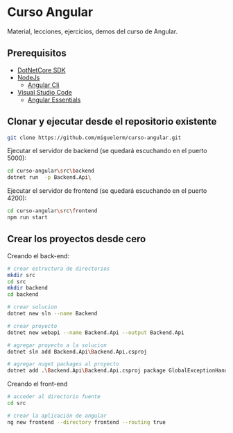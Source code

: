 # Curso Angular
Material, lecciones, ejercicios, demos del curso de Angular.

## Prerequisitos

* [DotNetCore SDK](https://dotnet.github.io/)
* [NodeJs](https://nodejs.org/)
  * [Angular Cli](https://cli.angular.io/)
* [Visual Studio Code](https://code.visualstudio.com/)
  * [Angular Essentials](https://marketplace.visualstudio.com/items?itemName=johnpapa.angular-essentials)

## Clonar y ejecutar desde el repositorio existente

```bash
git clone https://github.com/miguelerm/curso-angular.git
```

Ejecutar el servidor de backend (se quedará escuchando en el puerto 5000):

```bash
cd curso-angular\src\backend
dotnet run  -p Backend.Api\
```


Ejecutar el servidor de frontend (se quedará escuchando en el puerto 4200):

```bash
cd curso-angular\src\frontend
npm run start
```

## Crear los proyectos desde cero

Creando el back-end:

```bash
# crear estructura de directorios
mkdir src
cd src
mkdir backend
cd backend

# crear solucion
dotnet new sln --name Backend

# crear proyecto
dotnet new webapi --name Backend.Api --output Backend.Api

# agregar proyecto a la solucion
dotnet sln add Backend.Api\Backend.Api.csproj

# agregar nuget packages al proyecto
dotnet add .\Backend.Api\Backend.Api.csproj package GlobalExceptionHandler
```

Creando el front-end

```bash
# acceder al directorio fuente
cd src

# crear la aplicación de angular
ng new frontend --directory frontend --routing true
```

